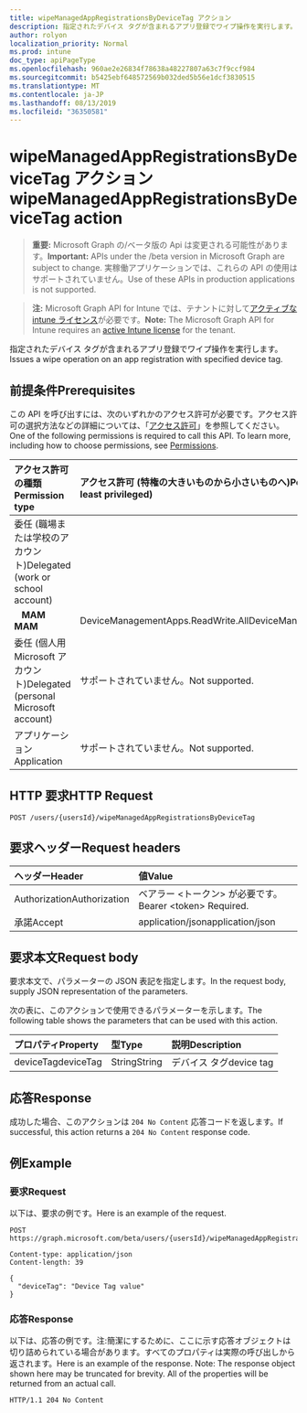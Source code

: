 ```yaml
---
title: wipeManagedAppRegistrationsByDeviceTag アクション
description: 指定されたデバイス タグが含まれるアプリ登録でワイプ操作を実行します。
author: rolyon
localization_priority: Normal
ms.prod: intune
doc_type: apiPageType
ms.openlocfilehash: 960ae2e26834f78638a48227807a63c7f9ccf984
ms.sourcegitcommit: b5425ebf648572569b032ded5b56e1dcf3830515
ms.translationtype: MT
ms.contentlocale: ja-JP
ms.lasthandoff: 08/13/2019
ms.locfileid: "36350581"
---
```

# <a name="wipemanagedappregistrationsbydevicetag-action"></a><span data-ttu-id="9b274-103">wipeManagedAppRegistrationsByDeviceTag アクション</span><span class="sxs-lookup"><span data-stu-id="9b274-103">wipeManagedAppRegistrationsByDeviceTag action</span></span>

> <span data-ttu-id="9b274-104">**重要:** Microsoft Graph の/ベータ版の Api は変更される可能性があります。</span><span class="sxs-lookup"><span data-stu-id="9b274-104">**Important:** APIs under the /beta version in Microsoft Graph are subject to change.</span></span> <span data-ttu-id="9b274-105">実稼働アプリケーションでは、これらの API の使用はサポートされていません。</span><span class="sxs-lookup"><span data-stu-id="9b274-105">Use of these APIs in production applications is not supported.</span></span>

> <span data-ttu-id="9b274-106">**注:** Microsoft Graph API for Intune では、テナントに対して[アクティブな intune ライセンス](https://go.microsoft.com/fwlink/?linkid=839381)が必要です。</span><span class="sxs-lookup"><span data-stu-id="9b274-106">**Note:** The Microsoft Graph API for Intune requires an [active Intune license](https://go.microsoft.com/fwlink/?linkid=839381) for the tenant.</span></span>

<span data-ttu-id="9b274-107">指定されたデバイス タグが含まれるアプリ登録でワイプ操作を実行します。</span><span class="sxs-lookup"><span data-stu-id="9b274-107">Issues a wipe operation on an app registration with specified device tag.</span></span>

## <a name="prerequisites"></a><span data-ttu-id="9b274-108">前提条件</span><span class="sxs-lookup"><span data-stu-id="9b274-108">Prerequisites</span></span>

<span data-ttu-id="9b274-p102">この API を呼び出すには、次のいずれかのアクセス許可が必要です。アクセス許可の選択方法などの詳細については、「[アクセス許可](/graph/permissions-reference)」を参照してください。</span><span class="sxs-lookup"><span data-stu-id="9b274-p102">One of the following permissions is required to call this API. To learn more, including how to choose permissions, see [Permissions](/graph/permissions-reference).</span></span>

|<span data-ttu-id="9b274-111">アクセス許可の種類</span><span class="sxs-lookup"><span data-stu-id="9b274-111">Permission type</span></span>|<span data-ttu-id="9b274-112">アクセス許可 (特権の大きいものから小さいものへ)</span><span class="sxs-lookup"><span data-stu-id="9b274-112">Permissions (from most to least privileged)</span></span>|
|:---|:---|
|<span data-ttu-id="9b274-113">委任 (職場または学校のアカウント)</span><span class="sxs-lookup"><span data-stu-id="9b274-113">Delegated (work or school account)</span></span>||
| <span data-ttu-id="9b274-114">&nbsp;&nbsp; **MAM**</span><span class="sxs-lookup"><span data-stu-id="9b274-114">&nbsp; &nbsp; **MAM**</span></span> | <span data-ttu-id="9b274-115">DeviceManagementApps.ReadWrite.All</span><span class="sxs-lookup"><span data-stu-id="9b274-115">DeviceManagementApps.ReadWrite.All</span></span>|
|<span data-ttu-id="9b274-116">委任 (個人用 Microsoft アカウント)</span><span class="sxs-lookup"><span data-stu-id="9b274-116">Delegated (personal Microsoft account)</span></span>|<span data-ttu-id="9b274-117">サポートされていません。</span><span class="sxs-lookup"><span data-stu-id="9b274-117">Not supported.</span></span>|
|<span data-ttu-id="9b274-118">アプリケーション</span><span class="sxs-lookup"><span data-stu-id="9b274-118">Application</span></span>|<span data-ttu-id="9b274-119">サポートされていません。</span><span class="sxs-lookup"><span data-stu-id="9b274-119">Not supported.</span></span>|

## <a name="http-request"></a><span data-ttu-id="9b274-120">HTTP 要求</span><span class="sxs-lookup"><span data-stu-id="9b274-120">HTTP Request</span></span>

<!-- {
  "blockType": "ignored"
}
-->
``` http
POST /users/{usersId}/wipeManagedAppRegistrationsByDeviceTag
```

## <a name="request-headers"></a><span data-ttu-id="9b274-121">要求ヘッダー</span><span class="sxs-lookup"><span data-stu-id="9b274-121">Request headers</span></span>

|<span data-ttu-id="9b274-122">ヘッダー</span><span class="sxs-lookup"><span data-stu-id="9b274-122">Header</span></span>|<span data-ttu-id="9b274-123">値</span><span class="sxs-lookup"><span data-stu-id="9b274-123">Value</span></span>|
|:---|:---|
|<span data-ttu-id="9b274-124">Authorization</span><span class="sxs-lookup"><span data-stu-id="9b274-124">Authorization</span></span>|<span data-ttu-id="9b274-125">ベアラー &lt;トークン&gt; が必要です。</span><span class="sxs-lookup"><span data-stu-id="9b274-125">Bearer &lt;token&gt; Required.</span></span>|
|<span data-ttu-id="9b274-126">承諾</span><span class="sxs-lookup"><span data-stu-id="9b274-126">Accept</span></span>|<span data-ttu-id="9b274-127">application/json</span><span class="sxs-lookup"><span data-stu-id="9b274-127">application/json</span></span>|

## <a name="request-body"></a><span data-ttu-id="9b274-128">要求本文</span><span class="sxs-lookup"><span data-stu-id="9b274-128">Request body</span></span>

<span data-ttu-id="9b274-129">要求本文で、パラメーターの JSON 表記を指定します。</span><span class="sxs-lookup"><span data-stu-id="9b274-129">In the request body, supply JSON representation of the parameters.</span></span>

<span data-ttu-id="9b274-130">次の表に、このアクションで使用できるパラメーターを示します。</span><span class="sxs-lookup"><span data-stu-id="9b274-130">The following table shows the parameters that can be used with this action.</span></span>

|<span data-ttu-id="9b274-131">プロパティ</span><span class="sxs-lookup"><span data-stu-id="9b274-131">Property</span></span>|<span data-ttu-id="9b274-132">型</span><span class="sxs-lookup"><span data-stu-id="9b274-132">Type</span></span>|<span data-ttu-id="9b274-133">説明</span><span class="sxs-lookup"><span data-stu-id="9b274-133">Description</span></span>|
|:---|:---|:---|
|<span data-ttu-id="9b274-134">deviceTag</span><span class="sxs-lookup"><span data-stu-id="9b274-134">deviceTag</span></span>|<span data-ttu-id="9b274-135">String</span><span class="sxs-lookup"><span data-stu-id="9b274-135">String</span></span>|<span data-ttu-id="9b274-136">デバイス タグ</span><span class="sxs-lookup"><span data-stu-id="9b274-136">device tag</span></span>|

## <a name="response"></a><span data-ttu-id="9b274-137">応答</span><span class="sxs-lookup"><span data-stu-id="9b274-137">Response</span></span>

<span data-ttu-id="9b274-138">成功した場合、このアクションは `204 No Content` 応答コードを返します。</span><span class="sxs-lookup"><span data-stu-id="9b274-138">If successful, this action returns a `204 No Content` response code.</span></span>

## <a name="example"></a><span data-ttu-id="9b274-139">例</span><span class="sxs-lookup"><span data-stu-id="9b274-139">Example</span></span>

### <a name="request"></a><span data-ttu-id="9b274-140">要求</span><span class="sxs-lookup"><span data-stu-id="9b274-140">Request</span></span>

<span data-ttu-id="9b274-141">以下は、要求の例です。</span><span class="sxs-lookup"><span data-stu-id="9b274-141">Here is an example of the request.</span></span>

``` http
POST https://graph.microsoft.com/beta/users/{usersId}/wipeManagedAppRegistrationsByDeviceTag

Content-type: application/json
Content-length: 39

{
  "deviceTag": "Device Tag value"
}
```

### <a name="response"></a><span data-ttu-id="9b274-142">応答</span><span class="sxs-lookup"><span data-stu-id="9b274-142">Response</span></span>

<span data-ttu-id="9b274-p103">以下は、応答の例です。注:簡潔にするために、ここに示す応答オブジェクトは切り詰められている場合があります。すべてのプロパティは実際の呼び出しから返されます。</span><span class="sxs-lookup"><span data-stu-id="9b274-p103">Here is an example of the response. Note: The response object shown here may be truncated for brevity. All of the properties will be returned from an actual call.</span></span>

``` http
HTTP/1.1 204 No Content
```









